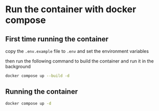 # Run the container with docker compose

## First time running the container

copy the `.env.example` file to `.env` and set the environment variables

then run the following command to build the container and run it in the background

```bash
docker compose up --build -d
```

## Running the container

```bash
docker compose up -d
```
